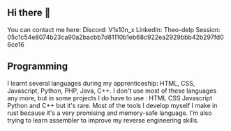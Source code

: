## Hi there 👋

You can contact me here:
Discord: V1s10n_x
LinkedIn: Theo-delp
Session: 05c1c54e8074b23ca90a2bacbb7d81110b1eb68c922ea2929bbb42b297fd06ce16

## Programming

I learnt several languages during my apprenticeship: HTML, CSS, Javascript, Python, PHP, Java, C++.
I don't use most of these languages any more, but in some projects I do have to use : HTML CSS Javascript Python and C++ but it's rare.
Most of the tools I develop myself I make in rust because it's a very promising and memory-safe language.
I'm also trying to learn assembler to improve my reverse engineering skills.
